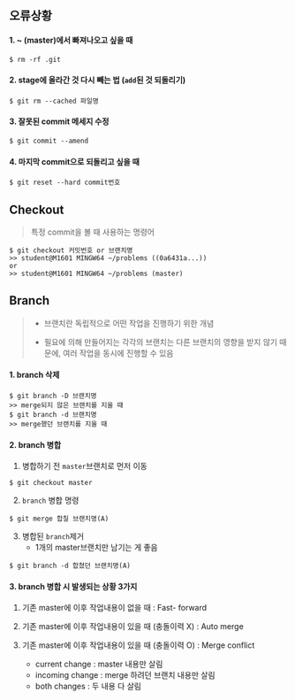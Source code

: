 ## 오류상황

#### 1. ~ (master)에서 빠져나오고 싶을 때

```shell
$ rm -rf .git
```

#### 2. stage에 올라간 것 다시 빼는 법 (`add`된 것 되돌리기)

```shell
$ git rm --cached 파일명
```

#### 3. 잘못된 commit 메세지 수정

```shell
$ git commit --amend
```

#### 4. 마지막 commit으로 되돌리고 싶을 때

```shell
$ git reset --hard commit번호
```



## Checkout

> 특정 commit을 볼 때 사용하는 명령어

```shell
$ git checkout 커밋번호 or 브랜치명
>> student@M1601 MINGW64 ~/problems ((0a6431a...))
or
>> student@M1601 MINGW64 ~/problems (master)
```



## Branch

> - 브랜치란 독립적으로 어떤 작업을 진행하기 위한 개념
>
> - 필요에 의해 만들어지는 각각의 브랜치는 다른 브랜치의 영향을 받지 않기 때문에, 여러 작업을 동시에 진행할 수 있음

#### 1. branch 삭제

```shell
$ git branch -D 브랜치명
>> merge되지 않은 브랜치를 지울 때
$ git branch -d 브랜치명
>> merge했던 브랜치를 지울 때
```

#### 2. branch 병합

1. 병합하기 전 `master`브랜치로 먼저 이동

```shell
$ git checkout master
```

2. `branch` 병합 명령

```shell
$ git merge 합칠 브랜치명(A)
```

3. 병합된 `branch`제거
   - 1개의 master브랜치만 남기는 게 좋음

```shell
$ git branch -d 합쳤던 브랜치명(A)
```

#### 3. branch 병합 시 발생되는 상황 3가지

1. 기존 master에 이후 작업내용이 없을 때 : Fast- forward

2. 기존 master에 이후 작업내용이 있을 때 (충돌이력 X) : Auto merge

3. 기존 master에 이후 작업내용이 있을 때 (충돌이력 O) : Merge conflict
   - current change : master 내용만 살림
   - incoming change : merge 하려던 브랜치 내용만 살림
   - both changes : 두 내용 다 살림

